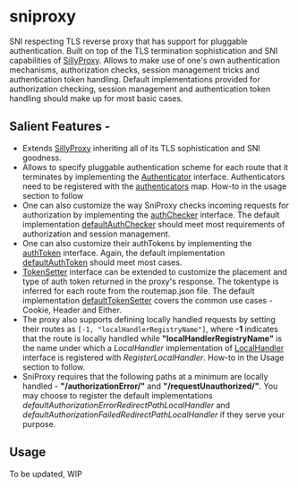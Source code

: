 # sniproxy

 SNI respecting TLS reverse proxy that has support for pluggable authentication. Built on top of the TLS termination sophistication and SNI capabilities of [SillyProxy](https://github.com/ChandraNarreddy/sillyproxy). Allows to make use of one's own authentication mechanisms, authorization checks, session management tricks and authentication token handling. Default implementations  provided for authorization checking, session management and authentication token handling should make up for most basic cases.

## Salient Features -

* Extends [SillyProxy](https://github.com/ChandraNarreddy/sillyproxy) inheriting all of its TLS sophistication and SNI goodness.
* Allows to specify pluggable authentication scheme for each route that it terminates by implementing the [Authenticator](https://github.com/ChandraNarreddy/sniproxy/blob/master/authenticator.go) interface. Authenticators need to be registered with the [authenticators](https://github.com/ChandraNarreddy/sniproxy/blob/master/authenticator.go) map. How-to in the usage section to follow
* One can also customize the way SniProxy checks incoming requests for authorization by implementing the [authChecker](https://github.com/ChandraNarreddy/sniproxy/blob/master/authChecker.go) interface. The default implementation [defaultAuthChecker](https://github.com/ChandraNarreddy/sniproxy/blob/master/defaultAuthChecker.go) should meet most requirements of authorization and session management.
* One can also customize their authTokens by implementing the [authToken](https://github.com/ChandraNarreddy/sniproxy/blob/master/authToken.go) interface. Again, the default implementation [defaultAuthToken](https://github.com/ChandraNarreddy/sniproxy/blob/master/defaultAuthToken.go) should meet most cases.
* [TokenSetter](https://github.com/ChandraNarreddy/sniproxy/blob/master/tokenSetter.go) interface can be extended to customize the placement and type of auth token returned in the proxy's response. The tokentype is inferred for each route from the routemap.json file. The default implementation [defaultTokenSetter](https://github.com/ChandraNarreddy/sniproxy/blob/master/defaultTokenSetter.go) covers the common use cases - Cookie, Header and Either.
* The proxy also supports defining locally handled requests by setting their routes as `[-1, "localHandlerRegistryName"]`, where **-1** indicates that the route is locally handled while **"localHandlerRegistryName"** is the name under which a _LocalHandler_ implementation of [LocalHandler](https://github.com/ChandraNarreddy/sniproxy/blob/master/assignroutes.go) interface is registered with _RegisterLocalHandler_. How-to in the Usage section to follow.
* SniProxy requires that the following paths at a minimum are locally handled - **"/authorizationError/"** and **"/requestUnauthorized/"**. You may choose to register the default implementations _defaultAuthorizationErrorRedirectPathLocalHandler_ and _defaultAuthorizationFailedRedirectPathLocalHandler_ if they serve your purpose.

## Usage

To be updated, WIP
